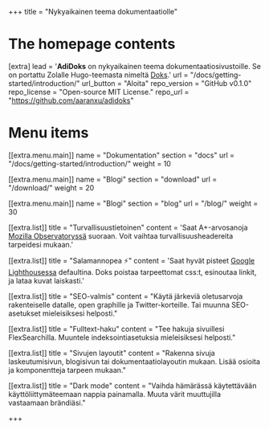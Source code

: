 +++
title = "Nykyaikainen teema dokumentaatiolle"


# The homepage contents
[extra]
lead = '<b>AdiDoks</b> on nykyaikainen teema dokumentaatiosivustoille. Se on portattu Zolalle Hugo-teemasta nimeltä <a href="https://github.com/h-enk/">Doks</a>.'
url = "/docs/getting-started/introduction/"
url_button = "Aloita"
repo_version = "GitHub v0.1.0"
repo_license = "Open-source MIT License."
repo_url = "https://github.com/aaranxu/adidoks"

# Menu items
[[extra.menu.main]]
name = "Dokumentation"
section = "docs"
url = "/docs/getting-started/introduction/"
weight = 10

[[extra.menu.main]]
name = "Blogi"
section = "download"
url = "/download/"
weight = 20

[[extra.menu.main]]
name = "Blogi"
section = "blog"
url = "/blog/"
weight = 30

[[extra.list]]
title = "Turvallisuustietoinen"
content = 'Saat A+-arvosanoja <a href="https://observatory.mozilla.org/analyze/adidoks.org">Mozilla Observatoryssä</a> suoraan. Voit vaihtaa turvallisuusheadereita tarpeidesi mukaan.'

[[extra.list]]
title = "Salamannopea ⚡️"
content = 'Saat hyvät pisteet <a href="https://googlechrome.github.io/lighthouse/viewer/?gist=7731347bb8ce999eff7428a8e763b637">Google Lighthousessa</a> defaultina. Doks poistaa tarpeettomat css:t, esinoutaa linkit, ja lataa kuvat laiskasti.'

[[extra.list]]
title = "SEO-valmis"
content = "Käytä järkeviä oletusarvoja rakenteiselle datalle, open graphille ja Twitter-korteille. Tai muunna SEO-asetukset mieleisiksesi helposti."

[[extra.list]]
title = "Fulltext-haku"
content = "Tee hakuja sivuillesi FlexSearchilla. Muuntele indeksointiasetuksia mieleisiksesi helposti."

[[extra.list]]
title = "Sivujen layoutit"
content = "Rakenna sivuja laskeutumisivun, blogisivun tai dokumentaatiolayoutin mukaan. Lisää osioita ja komponentteja tarpeen mukaan."

[[extra.list]]
title = "Dark mode"
content = "Vaihda hämärässä käytettävään käyttöliittymäteemaan nappia painamalla. Muuta värit muuttujilla vastaamaan brändiäsi."

+++
